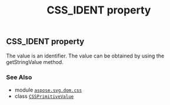 ﻿---
title: CSS_IDENT property
second_title: Aspose.SVG for Python via .NET API References
description: 
type: docs
weight: 270
url: /python-net/aspose.svg.dom.css/cssprimitivevalue/css_ident/
is_root: false
---

## CSS_IDENT property


The value is an identifier. The value can be obtained by using the getStringValue method.

### See Also
* module [`aspose.svg.dom.css`](../../)
* class [`CSSPrimitiveValue`](/svg/python-net/aspose.svg.dom.css/cssprimitivevalue)
